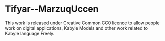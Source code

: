 # Tifyar--MarzuqUccen
This work is released under Creative Common CC0 licence to allow people work on digital applications, Kabyle Models and other work related to Kabyle language Freely.
